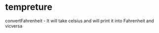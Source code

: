 # tempreture
 convertFahrenheit - It will take celsius and will print it into Fahrenheit and vicversa
